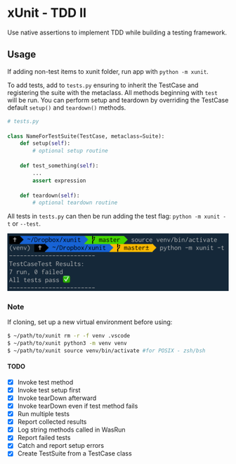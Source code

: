 # xUnit - TDD II

Use native assertions to implement TDD while building a testing framework.

## Usage

If adding non-test items to xunit folder, run app with `python -m xunit`.

To add tests, add to `tests.py` ensuring to inherit the TestCase and registering the suite with the metaclass. All methods beginning with `test` will be run. You can perform setup and teardown by overriding the TestCase default `setup()` and `teardown()` methods.

```python
# tests.py

class NameForTestSuite(TestCase, metaclass=Suite):
    def setup(self):
        # optional setup routine

    def test_something(self):
        ...
        assert expression

    def teardown(self):
        # optional teardown routine
```

All tests in `tests.py` can then be run adding the test flag: `python -m xunit -t` or `--test`.

![xunit test results](xunit.tests.png)

### Note

If cloning, set up a new virtual environment before using:
```bash
$ ~/path/to/xunit rm -r -f venv .vscode
$ ~/path/to/xunit python3 -m venv venv
$ ~/path/to/xunit source venv/bin/activate #for POSIX - zsh/bsh
```

#### TODO

- [X] Invoke test method
- [X] Invoke test setup first
- [X] Invoke tearDown afterward
- [X] Invoke tearDown even if test method fails
- [X] Run multiple tests
- [X] Report collected results
- [X] Log string methods called in WasRun
- [X] Report failed tests
- [X] Catch and report setup errors
- [X] Create TestSuite from a TestCase class
